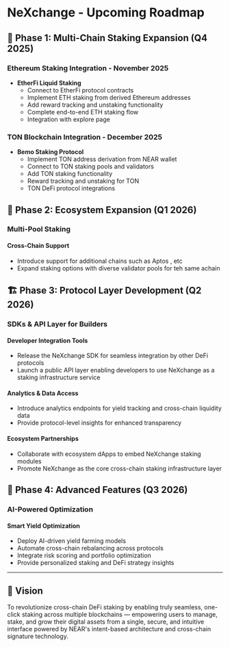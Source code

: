 # NeXchange - Upcoming Roadmap

## 🚀 Phase 1: Multi-Chain Staking Expansion (Q4 2025)

### Ethereum Staking Integration - November 2025
- **EtherFi Liquid Staking**
  - Connect to EtherFi protocol contracts
  - Implement ETH staking from derived Ethereum addresses
  - Add reward tracking and unstaking functionality
  - Complete end-to-end ETH staking flow
  - Integration with explore page

### TON Blockchain Integration - December 2025
- **Bemo Staking Protocol**
  - Implement TON address derivation from NEAR wallet
  - Connect to TON staking pools and validators
  - Add TON staking functionality
  - Reward tracking and unstaking for TON
  - TON DeFi protocol integrations

## 🔧 Phase 2: Ecosystem Expansion (Q1 2026)

### Multi-Pool Staking  

#### Cross-Chain Support
- Introduce support for additional chains such  as  Aptos , etc 
- Expand staking options with diverse validator pools for teh same achain 

## 🏗️ Phase 3: Protocol Layer Development (Q2 2026)

### SDKs & API Layer for Builders

#### Developer Integration Tools
- Release the NeXchange SDK for seamless integration by other DeFi protocols
- Launch a public API layer enabling developers to use NeXchange as a staking infrastructure service

#### Analytics & Data Access
- Introduce analytics endpoints for yield tracking and cross-chain liquidity data
- Provide protocol-level insights for enhanced transparency

#### Ecosystem Partnerships
- Collaborate with ecosystem dApps to embed NeXchange staking modules
- Promote NeXchange as the core cross-chain staking infrastructure layer

## 🤖 Phase 4: Advanced Features (Q3 2026)

### AI-Powered Optimization

#### Smart Yield Optimization
- Deploy AI-driven yield farming models
- Automate cross-chain rebalancing across protocols
- Integrate risk scoring and portfolio optimization
- Provide personalized staking and DeFi strategy insights

---

## 🎯 Vision

To revolutionize cross-chain DeFi staking by enabling truly seamless, one-click staking across multiple blockchains — empowering users to manage, stake, and grow their digital assets from a single, secure, and intuitive interface powered by NEAR's intent-based architecture and cross-chain signature technology.